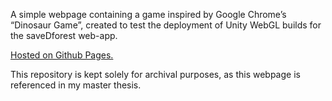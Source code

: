 
A simple webpage containing a game inspired by Google Chrome’s “Dinosaur Game”, created to test the deployment of Unity WebGL builds for the saveDforest web-app. 

[Hosted on Github Pages.](https://ricardosantosfc.github.io/Game_Test_Browser/)

This repository is kept solely for archival purposes, as this webpage is referenced in my master thesis.
